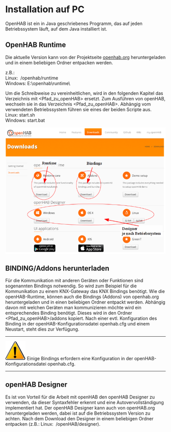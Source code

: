 Installation auf PC
===================

OpenHAB ist ein in Java geschriebenes Programm, das auf jeden
Betriebssystem läuft, auf dem Java installiert ist.

OpenHAB Runtime
---------------

Die aktuelle Version kann von der Projektseite [openhab.org](http://www.openhab.org)
heruntergeladen und in einem beliebigen Ordner entpacken werden.   

z.B.:   
Linux:  /openhab/runtime   
Windows: E:\\openhab\\runtime\\   

Um die Schreibweise zu vereinheitlichen, wird in den folgenden Kapitel
das Verzeichnis mit \<Pfad\_zu\_openHAB\> ersetzt. Zum Ausführen von
openHAB, wechseln sie in das Verzeichnis \<Pfad\_zu\_openHAB\>. Abhängig
vom verwendeten Betriebssystem führen sie eines der beiden Scripte aus.   
Linux: start.sh   
Windows: start.bat   

![Downloadseite von openHAB](images/openhab_Download.png "Downloadseite von openHAB")


BINDING/Addons herunterladen
----------------------------

Für die Kommunikation mit anderen Geräten oder Funktionen sind
sogenannten Bindings notwendig. So wird zum Beispiel für die
Kommunikation zu einem KNX-Gateway das KNX Bindings benötigt. Wie die
openHAB-Runtime, können auch die Bindings (Addons) von openhab.org
heruntergeladen und in einen beliebigen Ordner entpackt werden. Abhängig
davon mit welchen Geräten man kommunizieren möchte wird ein
entsprechendes Binding benötigt. Dieses wird in den Ordner
\<Pfad\_zu\_openHAB\>/addons kopiert. Nach einer evtl. Konfiguration des
Binding in der openHAB-Konfigurationsdatei openhab.cfg und einem
Neustart, steht dies zur Verfügung.

* * * * *
![Hinweis!](images/Warning.png "Hinweis! Konfiguration Bindings in der openhab.cfg")
Einige Bindings erfordern eine Konfiguration in der
openHAB-Konfigurationsdatei openhab.cfg.

* * * * *

openHAB Designer
----------------

Es ist von Vorteil für die Arbeit mit openHAB den openHAB Designer zu
verwenden, da dieser Syntaxfehler erkennt und eine Autovervollständigung
implementiert hat. Der openHAB Designer kann auch von openHAB.org
heruntergeladen werden, dabei ist auf die Betriebssystem Version zu
achten. Nach dem Download den Designer in einem beliebigen Ordner
entpacken (z.B.: Linux:  /openHAB/designer).

